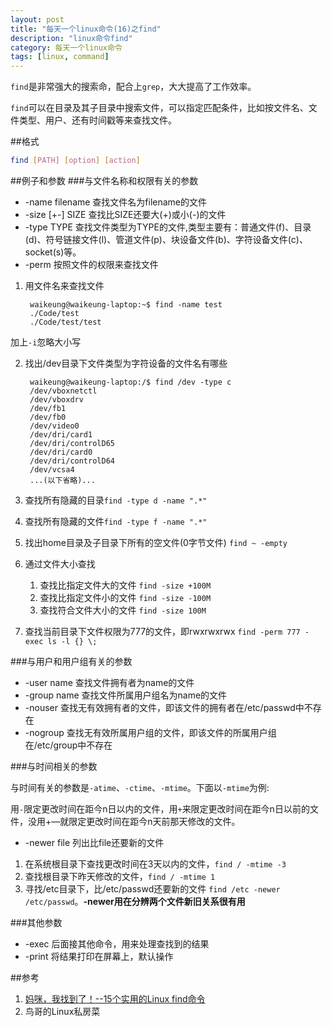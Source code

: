 ```yaml
---
layout: post
title: "每天一个linux命令(16)之find"
description: "linux命令find"
category: 每天一个linux命令
tags: [linux, command]
---
```


`find`是非常强大的搜索命，配合上`grep`，大大提高了工作效率。

`find`可以在目录及其子目录中搜索文件，可以指定匹配条件，比如按文件名、文件类型、用户、还有时间戳等来查找文件。

##格式

```sh
find [PATH] [option] [action]
```

##例子和参数
###与文件名称和权限有关的参数

* -name filename 查找文件名为filename的文件
* -size [+-] SIZE 查找比SIZE还要大(+)或小(-)的文件
* -type TYPE 查找文件类型为TYPE的文件,类型主要有：普通文件(f)、目录(d)、符号链接文件(l)、管道文件(p)、块设备文件(b)、字符设备文件(c)、socket(s)等。
* -perm 按照文件的权限来查找文件

1. 用文件名来查找文件


        waikeung@waikeung-laptop:~$ find -name test
        ./Code/test
        ./Code/test/test

加上`-i`忽略大小写

2. 找出/dev目录下文件类型为字符设备的文件名有哪些

        waikeung@waikeung-laptop:/$ find /dev -type c
        /dev/vboxnetctl
        /dev/vboxdrv
        /dev/fb1
        /dev/fb0
        /dev/video0
        /dev/dri/card1
        /dev/dri/controlD65
        /dev/dri/card0
        /dev/dri/controlD64
        /dev/vcsa4
        ...(以下省略)...

3. 查找所有隐藏的目录`find -type d -name ".*"`
4. 查找所有隐藏的文件`find -type f -name ".*"`
5. 找出home目录及子目录下所有的空文件(0字节文件) `find ~ -empty`
6. 通过文件大小查找
    1. 查找比指定文件大的文件 `find -size +100M`
    2. 查找比指定文件小的文件 `find -size -100M`
    3. 查找符合文件大小的文件 `find -size 100M`

7. 查找当前目录下文件权限为777的文件，即rwxrwxrwx `find -perm 777 -exec ls -l {} \; `

###与用户和用户组有关的参数

* -user name 查找文件拥有者为name的文件
* -group name 查找文件所属用户组名为name的文件
* -nouser 查找无有效拥有者的文件，即该文件的拥有者在/etc/passwd中不存在
* -nogroup 查找无有效所属用户组的文件，即该文件的所属用户组在/etc/group中不存在


###与时间相关的参数

与时间有关的参数是`-atime`、`-ctime`、`-mtime`。下面以`-mtime`为例:

用`-`限定更改时间在距今n日以内的文件，用`+`来限定更改时间在距今n日以前的文件，没用+—就限定更改时间在距今n天前那天修改的文件。

* -newer file 列出比file还要新的文件

1. 在系统根目录下查找更改时间在3天以内的文件，`find / -mtime -3`
2. 查找根目录下昨天修改的文件，`find / -mtime 1`
3. 寻找/etc目录下，比/etc/passwd还要新的文件 `find /etc -newer /etc/passwd`。**-newer用在分辨两个文件新旧关系很有用**

###其他参数

* -exec 后面接其他命令，用来处理查找到的结果
* -print 将结果打印在屏幕上，默认操作

##参考

1. [妈咪，我找到了！--15个实用的Linux find命令](http://www.oschina.net/translate/15-practical-linux-find-command-examples)
2. 鸟哥的Linux私房菜

